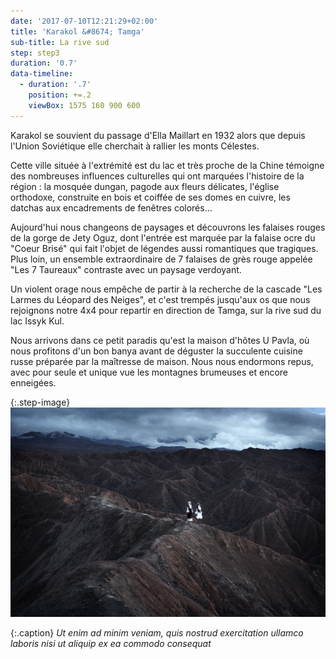 ```yaml
---
date: '2017-07-10T12:21:29+02:00'
title: 'Karakol &#8674; Tamga'
sub-title: La rive sud
step: step3
duration: '0.7'
data-timeline:
  - duration: '.7'
    position: +=.2
    viewBox: 1575 160 900 600
---
```

Karakol se souvient du passage d'Ella Maillart en 1932 alors que depuis l'Union Soviétique elle cherchait à rallier les monts Célestes.

Cette ville située à l'extrémité est du lac et très proche de la Chine témoigne des nombreuses influences culturelles qui ont marquées l'histoire de la région : la mosquée dungan, pagode aux fleurs délicates, l'église orthodoxe, construite en bois et coiffée de ses domes en cuivre, les datchas aux encadrements de fenêtres colorés...

Aujourd'hui nous changeons de paysages et découvrons les falaises rouges de la gorge de Jety Oguz, dont l'entrée est marquée par la falaise ocre du "Coeur Brisé" qui fait l'objet de légendes aussi romantiques que tragiques. Plus loin, un ensemble extraordinaire de 7 falaises de grès rouge appelée "Les 7 Taureaux" contraste avec un paysage verdoyant.

Un violent orage nous empêche de partir à la recherche de la cascade "Les Larmes du Léopard des Neiges", et c'est trempés jusqu'aux os que nous rejoignons notre 4x4 pour repartir en direction de Tamga, sur la rive sud du lac Issyk Kul. 

Nous arrivons dans ce petit paradis qu'est la maison d'hôtes U Pavla, où nous profitons d'un bon banya avant de déguster la succulente cuisine russe préparée par la maîtresse de maison. Nous nous endormons repus, avec pour seule et unique vue les montagnes brumeuses et encore enneigées.



{:.step-image}
[![](/assets/img/uploads/kirghyzstan.jpeg)](/assets/img/uploads/kirghyzstan.jpeg "kirghyzstan")

{:.caption}
_Ut enim ad minim veniam, quis nostrud exercitation ullamco laboris nisi ut aliquip ex ea commodo consequat_
